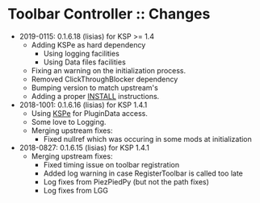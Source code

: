 # Toolbar Controller :: Changes

* 2019-0115: 0.1.6.18 (lisias) for KSP >= 1.4
	+ Adding KSPe as hard dependency
		- Using logging facilities
		- Using Data files facilities
	+ Fixing an warning on the initialization process.  
	+ Removed ClickThroughBlocker dependency
	+ Bumping version to match upstream's
	+ Adding a proper [INSTALL](https://github.com/net-lisias-kspu/ToolbarControl/blob/master/INSTALL.md) instructions.
* 2018-1001: 0.1.6.16 (lisias) for KSP 1.4.1
	+ Using [KSPe](https://github.com/net-lisias-ksp/KSPAPIExtensions) for PluginData access.
	+ Some love to Logging.
	+ Merging upstream fixes:
		-  Fixed nullref which was occuring in some mods at initialization
* 2018-0827: 0.1.6.15 (lisias) for KSP 1.4.1
	+ Merging upstream fixes:
		- Fixed timing issue on toolbar registration
		- Added log warning in case RegisterToolbar is called too late
		- Log fixes from PiezPiedPy (but not the path fixes)
		- Log fixes from LGG
